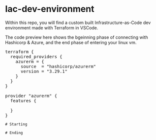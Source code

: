 # Iac-dev-environment

Within this repo, you will find a custom built Infrastructure-as-Code dev environment made with Terraform in VSCode.

The code preview here shows the bgeinning phase of connecting with Hashicorp & Azure, and the end phase of entering your linux vm.
<pre>terraform {
  required_providers {
    azurerm = {
      source  = "hashicorp/azurerm"
      version = "3.29.1"
    }
  }
}

provider "azurerm" {
  features {

  }
}<code>

# Starting

# Ending
